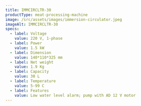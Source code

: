 ```yaml
---
title: IMMCIRCLTR-30
productType: meat-processing-machine
image: /src/assets/images/immersion-circulator.jpeg
imageAlt: IMMCIRCLTR-30
specs:
  - label: Voltage
    value: 220 V, 1-phase
  - label: Power
    value: 1.5 kW
  - label: Dimension
    value: 140*110*325 mm
  - label: Net weight
    value: 1.9 Kg
  - label: Capacity
    value: 30 L
  - label: Temperature
    value: 5-99 C
  - label: Features
    value: Low water level alarm; pump with AD 12 V motor
---
```

